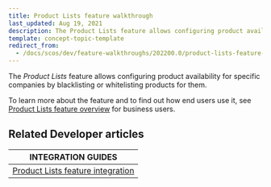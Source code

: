 ```yaml
---
title: Product Lists feature walkthrough
last_updated: Aug 19, 2021
description: The Product Lists feature allows configuring product availability for specific companies by blacklisting or whitelisting products for them.
template: concept-topic-template
redirect_from:
  - /docs/scos/dev/feature-walkthroughs/202200.0/product-lists-feature-walkthrough.html
---
```


The _Product Lists_ feature allows configuring product availability for specific companies by blacklisting or whitelisting products for them.


To learn more about the feature and to find out how end users use it, see [Product Lists feature overview](/docs/scos/user/features/{{page.version}}/product-lists-feature-overview.html) for business users.



## Related Developer articles

|INTEGRATION GUIDES |
|---------|
| [Product Lists feature integration](/docs/scos/dev/feature-integration-guides/{{page.version}}/product-lists-feature-integration.html) |
